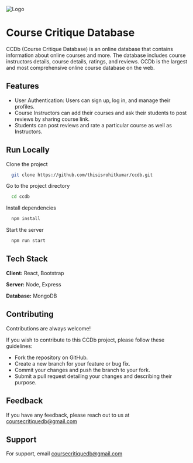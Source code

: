 ![Logo]([https://ibb.co/L5R5v40](https://www.ccdb.in/assets/images/ccdb-logo-v2.png))

# Course Critique Database

CCDb (Course Critique Database) is an online database that contains information about online courses and more. The database includes course instructors details, course details, ratings, and reviews. CCDb is the largest and most comprehensive online course database on the web.

## Features

-   User Authentication: Users can sign up, log in, and manage their profiles.
-   Course Instructors can add their courses and ask their students to post reviews by sharing course link.
-   Students can post reviews and rate a particular course as well as Instructors.

## Run Locally

Clone the project

```bash
  git clone https://github.com/thisisrohitkumar/ccdb.git
```

Go to the project directory

```bash
  cd ccdb
```

Install dependencies

```bash
  npm install
```

Start the server

```bash
  npm run start
```

## Tech Stack

**Client:** React, Bootstrap

**Server:** Node, Express

**Database:** MongoDB

## Contributing

Contributions are always welcome!

If you wish to contribute to this CCDb project, please follow these guidelines:

-   Fork the repository on GitHub.
-   Create a new branch for your feature or bug fix.
-   Commit your changes and push the branch to your fork.
-   Submit a pull request detailing your changes and describing their purpose.

## Feedback

If you have any feedback, please reach out to us at coursecritiquedb@gmail.com

## Support

For support, email coursecritiquedb@gmail.com
